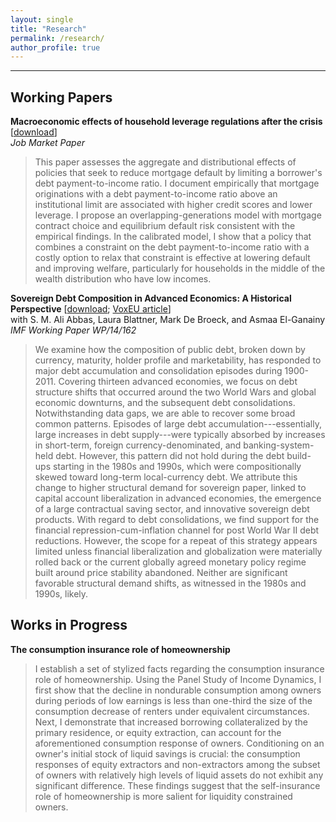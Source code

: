 ```yaml
---
layout: single
title: "Research"
permalink: /research/
author_profile: true
---
```

---
## Working Papers

**Macroeconomic effects of household leverage regulations after the crisis** [[download](https://malin-hu.github.io/files/MH_JMP_181023.pdf)]  
_Job Market Paper_
>This paper assesses the aggregate and distributional effects of policies that seek to reduce mortgage default by limiting a borrower's debt payment-to-income ratio.  I document empirically that mortgage originations with a debt payment-to-income ratio above an institutional limit are associated with higher credit scores and lower leverage.  I propose an overlapping-generations model with mortgage contract choice and equilibrium default risk consistent with the empirical findings.  In the calibrated model, I show that a policy that combines a constraint on the debt payment-to-income ratio with a costly option to relax that constraint is effective at lowering default and improving welfare, particularly for households in the middle of the wealth distribution who have low incomes.

**Sovereign Debt Composition in Advanced Economics: A Historical Perspective** [[download](http://malin-hu.github.io/files/sovereign_debt_composition.pdf); [VoxEU article](https://voxeu.org/article/advanced-economies-sovereign-debt-100-years-data)]  
with S. M. Ali Abbas, Laura Blattner, Mark De Broeck, and Asmaa El-Ganainy  
_IMF Working Paper WP/14/162_
>We examine how the composition of public debt, broken down by currency, maturity, holder profile and marketability, has responded to major debt accumulation and consolidation episodes during 1900-2011. Covering thirteen advanced economies, we focus on debt structure shifts that occurred around the two World Wars and global economic downturns, and the subsequent debt consolidations. Notwithstanding data gaps, we are able to recover some broad common patterns. Episodes of large debt accumulation---essentially, large increases in debt supply---were typically absorbed by increases in short-term, foreign currency-denominated, and banking-system-held debt. However, this pattern did not hold during the debt build-ups starting in the 1980s and 1990s, which were compositionally skewed toward long-term local-currency debt. We attribute this change to higher structural demand for sovereign paper, linked to capital account liberalization in advanced economies, the emergence of a large contractual saving sector, and innovative sovereign debt products. With regard to debt consolidations, we find support for the financial repression-cum-inflation channel for post World War II debt reductions. However, the scope for a repeat of this strategy appears limited unless financial liberalization and globalization were materially rolled back or the current globally agreed monetary policy regime built around price stability abandoned. Neither are significant favorable structural demand shifts, as witnessed in the 1980s and 1990s, likely.

## Works in Progress

**The consumption insurance role of homeownership**
>I establish a set of stylized facts regarding the consumption insurance role of homeownership.  Using the Panel Study of Income Dynamics, I first show that the decline in nondurable consumption among owners during periods of low earnings is less than one-third the size of the consumption decrease of renters under equivalent circumstances.  Next, I demonstrate that increased borrowing collateralized by the primary residence, or equity extraction, can account for the aforementioned consumption response of owners.  Conditioning on an owner's initial stock of liquid savings is crucial: the consumption responses of equity extractors and non-extractors among the subset of owners with relatively high levels of liquid assets do not exhibit any significant difference.  These findings suggest that the self-insurance role of homeownership is more salient for liquidity constrained owners.

<!-- **Fiscal procyclicality and maturity of sovereign debt in emerging market economies**
>How does the growing ability of emerging market economies to borrow long term affect the behavior of fiscal policy over the business cycle? This paper develops a dynamic stochastic general equilibrium model of a small open economy that features optimal fiscal policy, unsecured long-term debt, and default risk and calibrates the model to match features of the Chilean economy. Preliminary results indicate that, when debt matures after one period, the optimal tax rate is negatively correlated with output fluctuations. When debt is of long duration, the sign on this correlation is reversed. Long-term debt results in lower welfare in almost all states of the economy, however, which is likely due to the debt dilution problem.
 -->
<!-- {% if author.googlescholar %}
  You can also find my articles on <u><a href="{{author.googlescholar}}">my Google Scholar profile</a>.</u>
{% endif %}

{% include base_path %}

{% for post in site.publications reversed %}
  {% include archive-single.html %}
{% endfor %}
 -->